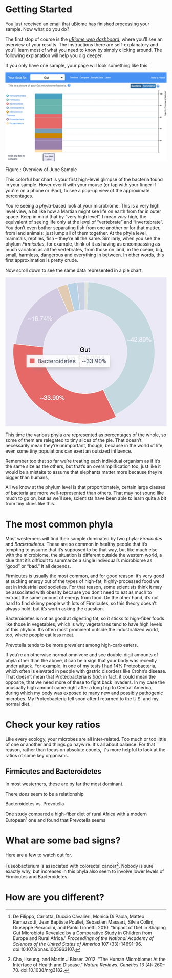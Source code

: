 # Getting Started

You just received an email that uBiome has finished processing your
sample. Now what do you do?

The first stop of course is the [*uBiome web
dashboard*](http://app.ubiome.com/), where you’ll see an overview of
your results. The instructions there are self-explanatory and you'll
learn most of what you need to know by simply clicking around. The
following explanation will help you dig deeper.

If you only have one sample, your page will look something like this:

![](OverallSampleJun16.jpg)

Figure : Overview of June Sample

This colorful bar chart is your first high-level glimpse of the bacteria
found in your sample. Hover over it with your mouse (or tap with your
finger if you're on a phone or iPad), to see a pop-up view of the
approximate percentages.

You're seeing a *phyla*-based look at your microbiome. This is a very
high level view, a bit like how a Martian might see life on earth from
far in outer space. Keep in mind that by “very high level”, I mean
*very* high, the equivalent of seeing life only at the level of
“vertebrate” and “invertebrate”. You don’t even bother separating fish
from one another or for that matter, from land animals: just lump all of
them together. At the phyla level, mammals, reptiles, fish – they’re all
the same. Similarly, when you see the phylum *Firmicutes*, for example,
think of it as having as encompassing as much variation as all the
vertebrates, from those on land, in the ocean, big, small, harmless,
dangerous and everything in between. In other words, this first
approximation is pretty crude.

Now scroll down to see the same data represented in a pie chart.

![](OverallSamplePieJun16.jpg)

This time the various phyla *are* represented as percentages of the
whole, so some of them are relegated to tiny slices of the pie. That
doesn’t necessarily mean they’re unimportant, though, because in the
world of life, even some tiny populations can exert an outsized
influence.

Remember too that so far we’re treating each individual organism as if
it’s the same size as the others, but that’s an oversimplification too,
just like it would be a mistake to assume that elephants matter more
because they’re bigger than humans,

All we know at the phylum level is that proportionately, certain large
classes of bacteria are more well-represented than others. That may not
sound like much to go on, but as we’ll see, scientists have been able to
learn quite a bit from tiny clues like this.

The most common phyla
=====================

Most westerners will find their sample dominated by two phyla:
*Firmicutes* and *Bacteroidetes*. These are so common in healthy people
that it’s tempting to assume that it’s supposed to be that way, but like
much else with the microbiome, the situation is different outside the
western world, a clue that it’s difficult to summarize a single
individual’s microbiome as “good” or “bad.” It all depends.

Firmicutes is usually the most common, and for good reason: it’s very
good at sucking energy out of the types of high-fat, highly-processed
food we eat in industrialized societies. For that reason, some
scientists think it may be associated with obesity because you don’t
need to eat as much to extract the same amount of energy from food. On
the other hand, it’s not hard to find skinny people with lots of
Firmicutes, so this theory doesn’t always hold, but it’s worth asking
the question.

Bacteroidetes is not as good at digesting fat, so it sticks to
high-fiber foods like those in vegetables, which is why vegetarians tend
to have high levels of this phylum. It’s often most prominent outside
the industrialized world, too, where people eat less meat.

Prevotella tends to be more prevalent among high-carb eaters.

If you’re an otherwise normal omnivore and see double-digit amounts of
phyla other than the above, it can be a sign that your body was recently
under attack. For example, in one of my tests I had 14% Proteobacteria,
which often is elevated in people with gastric disorders like Crohn’s
disease. That doesn’t mean that Proteobacteria is *bad*; in fact, it
could mean the opposite, that we need more of these to fight back
invaders. In my case the unusually high amount came right after a long
trip to Central America, during which my body was exposed to many new
and possibly pathogenic microbes. My Proteobacteria fell soon after I
returned to the U.S. and my normal diet.

Check your key ratios
=====================

Like every ecology, your microbes are all inter-related. Too much or too
little of one or another and things go haywire. It's all about balance.
For that reason, rather than focus on absolute counts, it's more helpful
to look at the ratios of some key organisms.

Firmicutes and Bacteroidetes
----------------------------

In most westerners, these are by far the most dominant.

There *does* seem to be a relationship

Bacteroidetes vs. Prevotella

One study compared a high-fiber diet of rural Africa with a modern
European[^1] one and found that Prevotella seems

What are some bad signs?
========================

Here are a few to watch out for.

Fuseobacterium is associated with colorectal cancer[^2]. Nobody is sure
exactly why, but increases in this phyla also seem to involve lower
levels of Firmicutes and Bacteroidetes.

How are you different?
======================

[^1]: De Filippo, Carlotta, Duccio Cavalieri, Monica Di Paola, Matteo
    Ramazzotti, Jean Baptiste Poullet, Sebastien Massart, Silvia
    Collini, Giuseppe Pieraccini, and Paolo Lionetti. 2010. “Impact of
    Diet in Shaping Gut Microbiota Revealed by a Comparative Study in
    Children from Europe and Rural Africa.” *Proceedings of the National
    Academy of Sciences of the United States of America* 107 (33):
    14691–96. doi:10.1073/pnas.1005963107.

[^2]: Cho, Ilseung, and Martin J Blaser. 2012. “The Human Microbiome: At
    the Interface of Health and Disease.” *Nature Reviews. Genetics* 13
    (4): 260–70. doi:10.1038/nrg3182.
